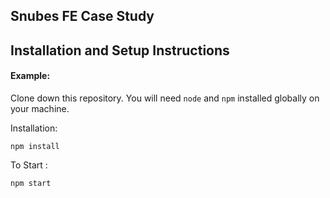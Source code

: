 ## Snubes FE Case Study

## Installation and Setup Instructions

#### Example:

Clone down this repository. You will need `node` and `npm` installed globally on your machine.

Installation:

`npm install`

To Start :

`npm start`

